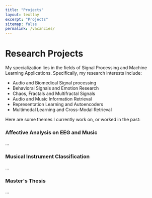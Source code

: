 ```yaml
---
title: "Projects"
layout: textlay
excerpt: "Projects"
sitemap: false
permalink: /vacancies/
---
```


# Research Projects

My specialization lies in the fields of Signal Processing and Machine Learning Applications. Specifically, my research interests include:

* Audio and Biomedical Signal processing
* Behavioral Signals and Emotion Research
* Chaos, Fractals and Multifractal Signals
* Audio and Music Information Retrieval
* Representation Learning and Autoencoders
* Multimodal Learning and Cross-Modal Retrieval

Here are some themes I currently work on, or worked in the past:

### Affective Analysis on EEG and Music

...

### Musical Instrument Classification

...

### Master's Thesis

...
